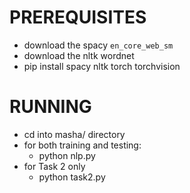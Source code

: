 # PREREQUISITES
- download the spacy `en_core_web_sm`
- download the nltk wordnet
- pip install spacy nltk torch torchvision
# RUNNING
- cd into masha/ directory
- for both training and testing:
  - python nlp.py
- for Task 2 only
  - python task2.py